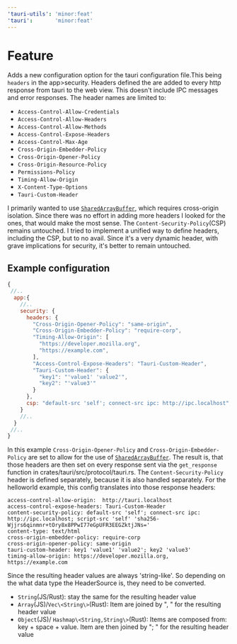 ```yaml
---
'tauri-utils': 'minor:feat'
'tauri':       'minor:feat'
---
```

# Feature
Adds a new configuration option for the tauri configuration file.This being `headers` in the app>security. Headers defined the are added to every http response from tauri to the web view. This doesn't include IPC messages and error responses. The header names are limited to:
  - `Access-Control-Allow-Credentials`
  - `Access-Control-Allow-Headers`
  - `Access-Control-Allow-Methods`
  - `Access-Control-Expose-Headers`
  - `Access-Control-Max-Age`
  - `Cross-Origin-Embedder-Policy`
  - `Cross-Origin-Opener-Policy`
  - `Cross-Origin-Resource-Policy`
  - `Permissions-Policy`
  - `Timing-Allow-Origin`
  - `X-Content-Type-Options`
  - `Tauri-Custom-Header`

I primarily wanted to use [`SharedArrayBuffer`](https://developer.mozilla.org/en-US/docs/Web/JavaScript/Reference/Global_Objects/SharedArrayBuffer),
which requires cross-origin isolation. Since there was no effort in adding more headers I looked for the ones, that would make the most sense.
The `Content-Security-Policy`(CSP) remains untouched. I tried to implement a unified way to define headers, including the CSP, but to no avail.
Since it's a very dynamic header, with grave implications for security, it's better to remain untouched.

## Example configuration
```javascript
{
 //..
  app:{
    //..
    security: {
      headers: {
        "Cross-Origin-Opener-Policy": "same-origin",
        "Cross-Origin-Embedder-Policy": "require-corp",
        "Timing-Allow-Origin": [
          "https://developer.mozilla.org",
          "https://example.com",
        ],
        "Access-Control-Expose-Headers": "Tauri-Custom-Header",
        "Tauri-Custom-Header": {
          "key1": "'value1' 'value2'",
          "key2": "'value3'"
        }
      },
      csp: "default-src 'self'; connect-src ipc: http://ipc.localhost",
    }
    //..
  }
 //..
}
```
In this example `Cross-Origin-Opener-Policy` and `Cross-Origin-Embedder-Policy` are set to allow for the use of [`SharedArrayBuffer`](https://developer.mozilla.org/en-US/docs/Web/JavaScript/Reference/Global_Objects/SharedArrayBuffer). The result is, that those headers are then set on every response sent via the `get_response` function in crates/tauri/src/protocol/tauri.rs. The `Content-Security-Policy` header is defined separately, because it is also handled separately. For the helloworld example, this config translates into those response headers:
```http
access-control-allow-origin:  http://tauri.localhost
access-control-expose-headers: Tauri-Custom-Header
content-security-policy: default-src 'self'; connect-src ipc: http://ipc.localhost; script-src 'self' 'sha256-Wjjrs6qinmnr+tOry8x8PPwI77eGpUFR3EEGZktjJNs='
content-type: text/html
cross-origin-embedder-policy: require-corp
cross-origin-opener-policy: same-origin
tauri-custom-header: key1 'value1' 'value2'; key2 'value3'
timing-allow-origin: https://developer.mozilla.org, https://example.com
```
Since the resulting header values are always 'string-like'. So depending on the what data type the HeaderSource is, they need to be converted.
 - `String`(JS/Rust): stay the same for the resulting header value
 - `Array`(JS)/`Vec\<String\>`(Rust): Item are joined by ", " for the resulting header value
 - `Object`(JS)/ `Hashmap\<String,String\>`(Rust): Items are composed from: key + space + value. Item are then joined by "; " for the resulting header value

